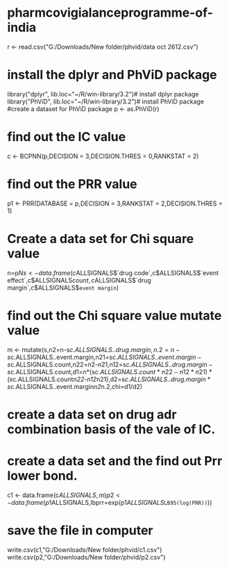 # pharmcovigialanceprogramme-of-india
r <- read.csv("G:/Downloads/New folder/phvid/data oct 2612.csv")
# install the dplyr and PhViD package
library("dplyr", lib.loc="~/R/win-library/3.2")# install dplyr package
library("PhViD", lib.loc="~/R/win-library/3.2")# install PhViD package
#create a dataset for PhViD package
p <- as.PhViD(r)
# find out the IC value
c <- BCPNN(p,DECISION = 3,DECISION.THRES = 0,RANKSTAT = 2)

# find out the PRR value
p1 <- PRR(DATABASE = p,DECISION = 3,RANKSTAT = 2,DECISION.THRES = 1)
# Create a data set for Chi square value
n=p$N
s  <- data.frame(c$ALLSIGNALS$`drug code`,c$ALLSIGNALS$`event effect`,c$ALLSIGNALS$count,c$ALLSIGNALS$`drug margin`,c$ALLSIGNALS$`event margin`)
# find out the Chi square value mutate value
m <- mutate(s,n2=n-s$c.ALLSIGNALS..drug.margin,n.2 = n-s$c.ALLSIGNALS..event.margin,n21=s$c.ALLSIGNALS..event.margin-s$c.ALLSIGNALS.count,n22=n2-n21,n12=s$c.ALLSIGNALS..drug.margin-s$c.ALLSIGNALS.count,d1=n*(s$c.ALLSIGNALS.count*n22-n12*n21)*(s$c.ALLSIGNALS.count*n22-n12*n21),d2=s$c.ALLSIGNALS..drug.margin*s$c.ALLSIGNALS..event.margin*n2*n.2,chi=d1/d2)
# create a data set on drug adr combination basis of the vale of IC.
# create a data set and the find out Prr lower bond.
c1 <- data.frame(c$ALLSIGNALS,m)
p2 <- data.frame(p1$ALLSIGNALS,lbprr=exp(p1$ALLSIGNALS$`LB95(log(PRR))`))
# save the file in computer
write.csv(c1,"G:/Downloads/New folder/phvid/c1.csv")
write.csv(p2,"G:/Downloads/New folder/phvid/p2.csv")
